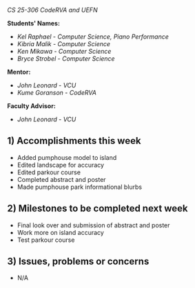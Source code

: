 *CS 25-306 CodeRVA and UEFN*

**Students' Names:**
- *Kel Raphael* - *Computer Science, Piano Performance*
- *Kibria Malik* - *Computer Science*
- *Ken Mikawa* - *Computer Science*
- *Bryce Strobel* - *Computer Science*

**Mentor:**
- *John Leonard* - *VCU*
- *Kume Goranson* - *CodeRVA*

**Faculty Advisor:**
- *John Leonard*  - *VCU*

## 1) Accomplishments this week ##
- Added pumphouse model to island
- Edited landscape for accuracy
- Edited parkour course
- Completed abstract and poster
- Made pumphouse park informational blurbs

## 2) Milestones to be completed next week ##
- Final look over and submission of abstract and poster
- Work more on island accuracy
- Test parkour course

## 3) Issues, problems or concerns ##
- N/A
